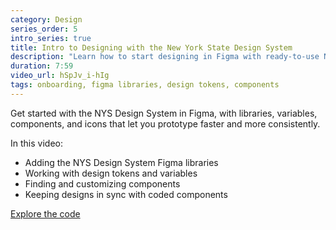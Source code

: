 ```yaml
---
category: Design
series_order: 5
intro_series: true
title: Intro to Designing with the New York State Design System
description: "Learn how to start designing in Figma with ready-to-use NYS Design System libraries, tokens, components, and icons."
duration: 7:59
video_url: hSpJv_i-hIg
tags: onboarding, figma libraries, design tokens, components
---
```

Get started with the NYS Design System in Figma, with libraries, variables, components, and icons that let you prototype faster and more consistently.

In this video:
- Adding the NYS Design System Figma libraries
- Working with design tokens and variables
- Finding and customizing components
- Keeping designs in sync with coded components

[Explore the code](https://github.com/its-hcd/nysds)
